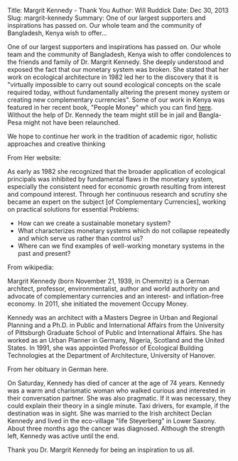 Title: Margrit Kennedy - Thank You
Author: Will Ruddick
Date: Dec 30, 2013
Slug: margrit-kennedy
Summary: One of our largest supporters and inspirations has passed on. Our whole team and the community of Bangladesh, Kenya wish to offer...

One of our largest supporters and inspirations has passed on. Our whole
team and the community of Bangladesh, Kenya wish to offer condolences to
the friends and family of Dr. Margrit Kennedy. She deeply understood and
exposed the fact that our monetary system was broken. She stated that
her work on ecological architecture in 1982 led her to the discovery
that it is "virtually impossible to carry out sound ecological concepts
on the scale required today, without fundamentally altering the present
money system or creating new complementary currencies". Some of our
work in Kenya was featured in her recent book, "People Money" which
you can find [here](http://www.margritkennedy.de/). Without the help of
Dr. Kennedy the team might still be in jail and Bangla-Pesa might not
have been relaunched.

We hope to continue her work in the tradition of academic rigor,
holistic approaches and creative thinking

From Her website:

As early as 1982 she recognized that the broader application of
ecological principals was inhibited by fundamental flaws in the monetary
system, especially the consistent need for economic growth resulting
from interest and compound interest. Through her continuous research and
scrutiny she became an expert on the subject [of Complementary
Currencies], working on practical solutions for essential Problems:

- How can we create a sustainable monetary system?
- What characterizes monetary systems which do not collapse repeatedly
  and which serve us rather than control us?
- Where can we find examples of well-working monetary systems in the
  past and present?

From wikipedia:

Margrit Kennedy (born November 21, 1939, in Chemnitz) is a German
architect, professor, environmentalist, author and world authority on
and advocate of complementary currencies and an interest- and
inflation-free economy. In 2011, she initiated the movement Occupy
Money.

Kennedy was an architect with a Masters Degree in Urban and Regional
Planning and a Ph.D. in Public and International Affairs from the
University of Pittsburgh Graduate School of Public and International
Affairs. She has worked as an Urban Planner in Germany, Nigeria,
Scotland and the United States. In 1991, she was appointed Professor of
Ecological Building Technologies at the Department of Architecture,
University of Hanover.

From her obituary in German here.

On Saturday, Kennedy has died of cancer at the age of 74 years. Kennedy
was a warm and charismatic woman who walked curious and interested in
their conversation partner. She was also pragmatic. If it was necessary,
they could explain their theory in a single minute. Taxi drivers, for
example, if the destination was in sight. She was married to the Irish
architect Declan Kennedy and lived in the eco-village "life
Steyerberg" in Lower Saxony. About three months ago the cancer was
diagnosed. Although the strength left, Kennedy was active until the end.

Thank you Dr. Margrit Kennedy for being an inspiration to us all.
